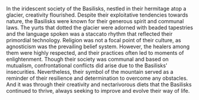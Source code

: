 In the iridescent society of the Basilisks, nestled in their hermitage atop a glacier, creativity flourished. Despite their exploitative tendencies towards nature, the Basilisks were known for their generous spirit and communal laws. The yurts that dotted the glacier were adorned with beaded tapestries and the language spoken was a staccato rhythm that reflected their primordial technology. Religion was not a focal point of their culture, as agnosticism was the prevailing belief system. However, the healers among them were highly respected, and their practices often led to moments of enlightenment. Though their society was communal and based on mutualism, confrontational conflicts did arise due to the Basilisks' insecurities. Nevertheless, their symbol of the mountain served as a reminder of their resilience and determination to overcome any obstacles. And it was through their creativity and nectarivorous diets that the Basilisks continued to thrive, always seeking to improve and evolve their way of life.